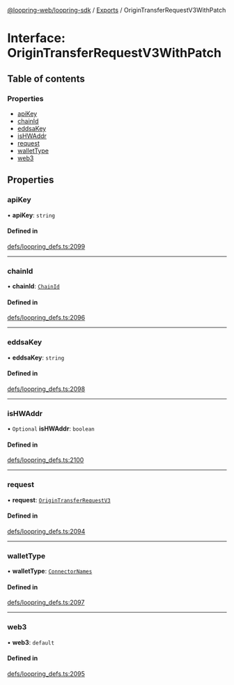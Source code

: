 [@loopring-web/loopring-sdk](../README.md) / [Exports](../modules.md) / OriginTransferRequestV3WithPatch

# Interface: OriginTransferRequestV3WithPatch

## Table of contents

### Properties

- [apiKey](OriginTransferRequestV3WithPatch.md#apikey)
- [chainId](OriginTransferRequestV3WithPatch.md#chainid)
- [eddsaKey](OriginTransferRequestV3WithPatch.md#eddsakey)
- [isHWAddr](OriginTransferRequestV3WithPatch.md#ishwaddr)
- [request](OriginTransferRequestV3WithPatch.md#request)
- [walletType](OriginTransferRequestV3WithPatch.md#wallettype)
- [web3](OriginTransferRequestV3WithPatch.md#web3)

## Properties

### apiKey

• **apiKey**: `string`

#### Defined in

[defs/loopring_defs.ts:2099](https://github.com/Loopring/loopring_sdk/blob/9d83b66/src/defs/loopring_defs.ts#L2099)

___

### chainId

• **chainId**: [`ChainId`](../enums/ChainId.md)

#### Defined in

[defs/loopring_defs.ts:2096](https://github.com/Loopring/loopring_sdk/blob/9d83b66/src/defs/loopring_defs.ts#L2096)

___

### eddsaKey

• **eddsaKey**: `string`

#### Defined in

[defs/loopring_defs.ts:2098](https://github.com/Loopring/loopring_sdk/blob/9d83b66/src/defs/loopring_defs.ts#L2098)

___

### isHWAddr

• `Optional` **isHWAddr**: `boolean`

#### Defined in

[defs/loopring_defs.ts:2100](https://github.com/Loopring/loopring_sdk/blob/9d83b66/src/defs/loopring_defs.ts#L2100)

___

### request

• **request**: [`OriginTransferRequestV3`](OriginTransferRequestV3.md)

#### Defined in

[defs/loopring_defs.ts:2094](https://github.com/Loopring/loopring_sdk/blob/9d83b66/src/defs/loopring_defs.ts#L2094)

___

### walletType

• **walletType**: [`ConnectorNames`](../enums/ConnectorNames.md)

#### Defined in

[defs/loopring_defs.ts:2097](https://github.com/Loopring/loopring_sdk/blob/9d83b66/src/defs/loopring_defs.ts#L2097)

___

### web3

• **web3**: `default`

#### Defined in

[defs/loopring_defs.ts:2095](https://github.com/Loopring/loopring_sdk/blob/9d83b66/src/defs/loopring_defs.ts#L2095)
